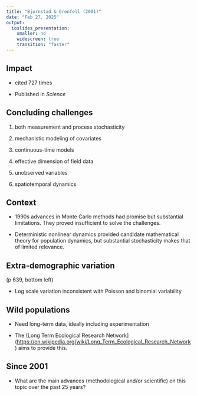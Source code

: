 ```yaml
---
title: "Bjornstad & Grenfell (2001)"
date: "Feb 27, 2025"
output:
  ioslides_presentation:
    smaller: no
    widescreen: true
    transition: "faster" 
---
```


## Impact

* cited 727 times

* Published in _Science_ 


## Concluding challenges

1. both measurement and process stochasticity

2. mechanistic modeling of covariates

3. continuous-time models

4. effective dimension of field data

5. unobserved variables

6. spatiotemporal dynamics

## Context

* 1990s advances in Monte Carlo methods had promise but substantial limitations. They proved insufficient to solve the challenges.

* Deterministic nonlinear dynamics provided candidate mathematical theory for population dynamics, but substantial stochasticity makes that of limited relevance.


## Extra-demographic variation

(p 639, bottom left)

* Log scale variation inconsistent with Poisson and binomial variability

## Wild populations

* Need long-term data, ideally including experimentation

* The (Long Term Ecological Research Network](https://en.wikipedia.org/wiki/Long_Term_Ecological_Research_Network) aims to provide this.

## Since 2001

* What are the main advances (methodological and/or scientific) on this topic over the past 25 years?



